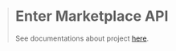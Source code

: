 > # Enter Marketplace API
>
> See documentations about project [here](http://svyaznoymarket.github.io/marketplace-api).
